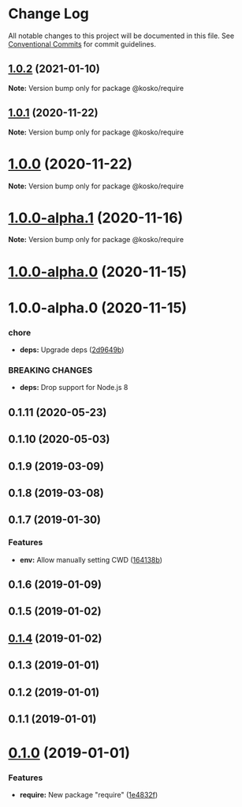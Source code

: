 # Change Log

All notable changes to this project will be documented in this file.
See [Conventional Commits](https://conventionalcommits.org) for commit guidelines.

## [1.0.2](https://github.com/tommy351/kosko/compare/@kosko/require@1.0.1...@kosko/require@1.0.2) (2021-01-10)

**Note:** Version bump only for package @kosko/require





## [1.0.1](https://github.com/tommy351/kosko/compare/@kosko/require@1.0.0...@kosko/require@1.0.1) (2020-11-22)

**Note:** Version bump only for package @kosko/require





# [1.0.0](https://github.com/tommy351/kosko/compare/@kosko/require@1.0.0-alpha.1...@kosko/require@1.0.0) (2020-11-22)

**Note:** Version bump only for package @kosko/require





# [1.0.0-alpha.1](https://github.com/tommy351/kosko/compare/@kosko/require@1.0.0-alpha.0...@kosko/require@1.0.0-alpha.1) (2020-11-16)

**Note:** Version bump only for package @kosko/require





# [1.0.0-alpha.0](https://github.com/tommy351/kosko/compare/@kosko/require@1.0.0-alpha.0...@kosko/require@1.0.0-alpha.0) (2020-11-15)



# 1.0.0-alpha.0 (2020-11-15)


### chore

* **deps:** Upgrade deps ([2d9649b](https://github.com/tommy351/kosko/commit/2d9649b2579cdf75529b07ec42d1bc88e8eb937e))


### BREAKING CHANGES

* **deps:** Drop support for Node.js 8



## 0.1.11 (2020-05-23)



## 0.1.10 (2020-05-03)



## 0.1.9 (2019-03-09)



## 0.1.8 (2019-03-08)



## 0.1.7 (2019-01-30)


### Features

* **env:** Allow manually setting CWD ([164138b](https://github.com/tommy351/kosko/commit/164138b5c133d49a84ed85ba31d5e17bd1f05388))



## 0.1.6 (2019-01-09)



## 0.1.5 (2019-01-02)



## [0.1.4](https://github.com/tommy351/kosko/compare/@kosko/require@0.1.3...@kosko/require@0.1.4) (2019-01-02)



## 0.1.3 (2019-01-01)



## 0.1.2 (2019-01-01)



## 0.1.1 (2019-01-01)



# [0.1.0](https://github.com/tommy351/kosko/compare/1e4832fca25d2aaf86b1f2260c8785614be4915e...@kosko/require@0.1.0) (2019-01-01)


### Features

* **require:** New package "require" ([1e4832f](https://github.com/tommy351/kosko/commit/1e4832fca25d2aaf86b1f2260c8785614be4915e))
